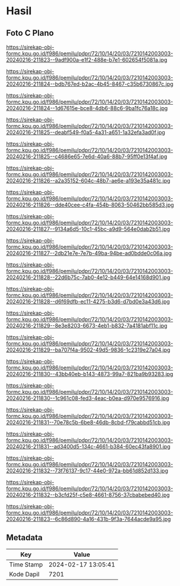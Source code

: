# Hasil

## Foto C Plano

https://sirekap-obj-formc.kpu.go.id/f986/pemilu/pdpr/72/10/14/20/03/7210142003003-20240216-211823--9adf900a-e1f2-488e-b7e1-602654f5081a.jpg

https://sirekap-obj-formc.kpu.go.id/f986/pemilu/pdpr/72/10/14/20/03/7210142003003-20240216-211824--bdb767ed-b2ac-4b45-8467-c35b6730867c.jpg

https://sirekap-obj-formc.kpu.go.id/f986/pemilu/pdpr/72/10/14/20/03/7210142003003-20240216-211824--1d67615e-bce8-4db6-88c6-9ba1fc76a18c.jpg

https://sirekap-obj-formc.kpu.go.id/f986/pemilu/pdpr/72/10/14/20/03/7210142003003-20240216-211825--deabf549-f0a5-4a31-a651-1a32efa3ad0f.jpg

https://sirekap-obj-formc.kpu.go.id/f986/pemilu/pdpr/72/10/14/20/03/7210142003003-20240216-211825--c4686e65-7e6d-40a6-88b7-95ff0e13f4af.jpg

https://sirekap-obj-formc.kpu.go.id/f986/pemilu/pdpr/72/10/14/20/03/7210142003003-20240216-211826--a2a35152-604c-48b7-ae6e-a193e35a481c.jpg

https://sirekap-obj-formc.kpu.go.id/f986/pemilu/pdpr/72/10/14/20/03/7210142003003-20240216-211826--dde40cee-c4fa-454b-8063-50462bb585d3.jpg

https://sirekap-obj-formc.kpu.go.id/f986/pemilu/pdpr/72/10/14/20/03/7210142003003-20240216-211827--9134a6d5-10c1-45bc-a9d9-564e0dab2b51.jpg

https://sirekap-obj-formc.kpu.go.id/f986/pemilu/pdpr/72/10/14/20/03/7210142003003-20240216-211827--2db21e7e-7e7b-49ba-94be-ad0bdde0c06a.jpg

https://sirekap-obj-formc.kpu.go.id/f986/pemilu/pdpr/72/10/14/20/03/7210142003003-20240216-211828--22d6b75c-7ab0-4e12-b449-64e14168d901.jpg

https://sirekap-obj-formc.kpu.go.id/f986/pemilu/pdpr/72/10/14/20/03/7210142003003-20240216-211828--d6f69dfb-ec11-4275-b3d6-d7bd0e3a43d6.jpg

https://sirekap-obj-formc.kpu.go.id/f986/pemilu/pdpr/72/10/14/20/03/7210142003003-20240216-211829--8e3e8203-6673-4eb1-b832-7a4181abf11c.jpg

https://sirekap-obj-formc.kpu.go.id/f986/pemilu/pdpr/72/10/14/20/03/7210142003003-20240216-211829--ba707f4a-9502-49d5-9836-1c2319e27a04.jpg

https://sirekap-obj-formc.kpu.go.id/f986/pemilu/pdpr/72/10/14/20/03/7210142003003-20240216-211830--43bb40eb-b143-4873-99a7-821ba9b93283.jpg

https://sirekap-obj-formc.kpu.go.id/f986/pemilu/pdpr/72/10/14/20/03/7210142003003-20240216-211830--1c961c08-fed3-4eac-b0ea-d970e9576916.jpg

https://sirekap-obj-formc.kpu.go.id/f986/pemilu/pdpr/72/10/14/20/03/7210142003003-20240216-211831--70e78c5b-6be8-46db-8cbd-f79cabbd51cb.jpg

https://sirekap-obj-formc.kpu.go.id/f986/pemilu/pdpr/72/10/14/20/03/7210142003003-20240216-211831--ad3400d5-134c-4661-b384-60ec43fa8901.jpg

https://sirekap-obj-formc.kpu.go.id/f986/pemilu/pdpr/72/10/14/20/03/7210142003003-20240216-211832--73f76137-9c17-44e0-972a-bb61d852d133.jpg

https://sirekap-obj-formc.kpu.go.id/f986/pemilu/pdpr/72/10/14/20/03/7210142003003-20240216-211832--b3cfd25f-c5e8-4661-8756-37cbabebed40.jpg

https://sirekap-obj-formc.kpu.go.id/f986/pemilu/pdpr/72/10/14/20/03/7210142003003-20240216-211823--6c86d890-4a16-431b-9f3a-7644acde9a95.jpg


## Metadata

| Key        | Value               |
| ---------- | ------------------- |
| Time Stamp | 2024-02-17 13:05:41 |
| Kode Dapil | 7201                |



